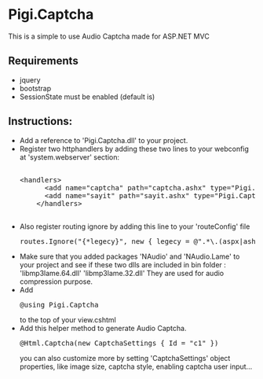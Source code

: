 # Pigi.Captcha
This is a simple to use Audio Captcha made for ASP.NET MVC
<H2>Requirements</H2>
<ul>
<li>
jquery
</li>
<li>
bootstrap
</li>
<li>
SessionState must be enabled (default is)
</li>
</ul>

<h2>
Instructions:
</h2>

<ul>
<li>
Add a reference to 'Pigi.Captcha.dll' to your project.
</li>
<li>
Register two httphandlers by adding these two lines to your webconfig at 'system.webserver' section:
<pre>
<handlers>
&lt;handlers&gt;
      &lt;add name="captcha" path="captcha.ashx" type="Pigi.Captcha.captcha,Pigi.Captcha" verb="*" preCondition="integratedMode"/&gt;
      &lt;add name="sayit" path="sayit.ashx" type="Pigi.Captcha.sayit,Pigi.Captcha" verb="*" preCondition="integratedMode"/&gt;
    &lt;/handlers&gt;
    </pre>
</li>
<li>
Also register routing ignore by adding this line to your 'routeConfig' file
<pre>routes.Ignore("{*legecy}", new { legecy = @".*\.(aspx|ashx|asmx|axd|svc)([/\?].*)?" });</pre>
</li>
<li>
Make sure that you added packages 'NAudio' and 'NAudio.Lame' to your project and see if these two dlls are included in bin folder :
'libmp3lame.64.dll'
'libmp3lame.32.dll'
They are used for audio compression purpose.
</li>
<li>
Add <pre>@using Pigi.Captcha</pre> to the top of your view.cshtml
</li>
<li>
Add this helper method to generate Audio Captcha.
<pre>@Html.Captcha(new CaptchaSettings { Id = "c1" })</pre>
you can also customize more by setting 'CaptchaSettings' object properties, like image size, captcha style, enabling captcha user input...
</li>
</ul>
